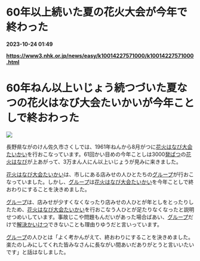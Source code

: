 # 60年以上続いた夏の花火大会が今年で終わった

**2023-10-24 01:49**

**https://www3.nhk.or.jp/news/easy/k10014227571000/k10014227571000.html**

60年ねん以上いじょう続つづいた夏なつの花火はなび大会たいかいが今年ことしで終おわった
===========================================

![](https://www3.nhk.or.jp/news/html/20231017/K10014227571_2310171516_1017152217_01_03.jpg)  

長野県ながのけん佐久市さくしでは、1961年ねんから8月がつに[花火はなび](javascript:void(0))[大会たいかい](javascript:void(0))を行おこなっています。61回かい目めの今年ことしは3000[発ぱつ](javascript:void(0))の[花火はなび](javascript:void(0))が上あがって、3万まん人にん以上いじょうが見みに来きました。

[花火はなび](javascript:void(0))[大会たいかい](javascript:void(0))は、市しにある店みせの人ひとたちの[グループ](javascript:void(0))が行おこなっていました。しかし、[グループ](javascript:void(0))は[花火はなび](javascript:void(0))[大会たいかい](javascript:void(0))を今年ことしで終おわりにすることを決きめました。

[グループ](javascript:void(0))は、店みせが少すくなくなったり店みせの人ひとが年としをとったりしたため、[花火はなび](javascript:void(0))[大会たいかい](javascript:void(0))を行おこなう人ひとが足たりなくなったと説明せつめいしています。事故じこや問題もんだいがあった場合ばあい、[グループ](javascript:void(0))だけで[解決かいけつ](javascript:void(0))できないことも理由りゆうだと言いっています。

[グループ](javascript:void(0))の人ひとは「よく考かんがえて、終おわりにすることを決きめました。楽たのしみにしてくれた皆みなさんに長ながい間あいだありがとうと言いいたいです」と話はなしました。